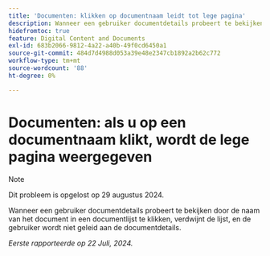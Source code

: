 ```yaml
---
title: 'Documenten: klikken op documentnaam leidt tot lege pagina'
description: Wanneer een gebruiker documentdetails probeert te bekijken door de naam van het document in een documentlijst te klikken, verdwijnt de lijst, en de gebruiker wordt niet geleid aan de documentdetails.
hidefromtoc: true
feature: Digital Content and Documents
exl-id: 683b2066-9812-4a22-a40b-49f0cd6450a1
source-git-commit: 484d7d4988d053a39e48e2347cb1892a2b62c772
workflow-type: tm+mt
source-wordcount: '88'
ht-degree: 0%

---
```


# Documenten: als u op een documentnaam klikt, wordt de lege pagina weergegeven

>[!NOTE]
>
>Dit probleem is opgelost op 29 augustus 2024.

Wanneer een gebruiker documentdetails probeert te bekijken door de naam van het document in een documentlijst te klikken, verdwijnt de lijst, en de gebruiker wordt niet geleid aan de documentdetails.

_Eerste rapporteerde op 22 Juli, 2024._
